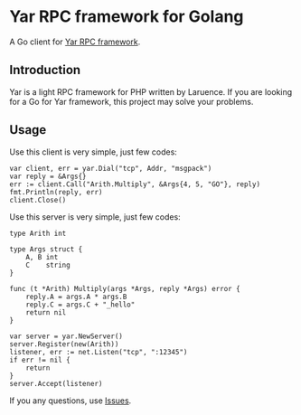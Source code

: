 # Yar RPC framework for Golang

A Go client for [Yar RPC framework](https://github.com/laruence/yar).

## Introduction

Yar is a light RPC framework for PHP written by Laruence. 
If you are looking for a Go for Yar framework, this project may
solve your problems.

## Usage

Use this client is very simple, just few codes:

```golang
var client, err = yar.Dial("tcp", Addr, "msgpack")
var reply = &Args{}
err := client.Call("Arith.Multiply", &Args{4, 5, "GO"}, reply)
fmt.Println(reply, err)
client.Close()
```
Use this server is very simple, just few codes:

```golang
type Arith int

type Args struct {
	A, B int
	C    string
}

func (t *Arith) Multiply(args *Args, reply *Args) error {
	reply.A = args.A * args.B
	reply.C = args.C + "_hello"
	return nil
}

var server = yar.NewServer()
server.Register(new(Arith))
listener, err := net.Listen("tcp", ":12345")
if err != nil {
	return
}
server.Accept(listener)
```

If you any questions, use [Issues](https://github.com/gyf19/yar-go/issues).
